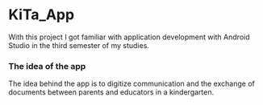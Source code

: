 # KiTa_App
With this project I got familiar with application development with Android Studio in the third semester of my studies.

### The idea of the app
The idea behind the app is to digitize communication and the exchange of documents between parents and educators in a kindergarten.
